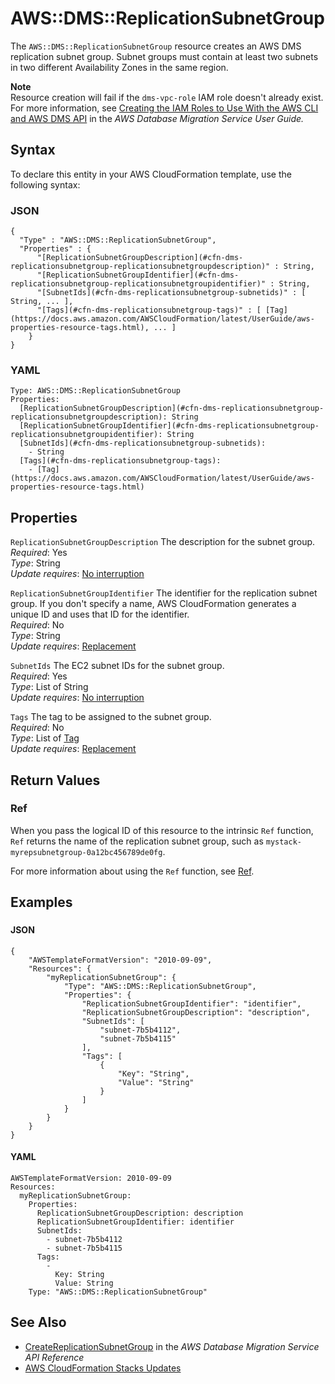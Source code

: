 # AWS::DMS::ReplicationSubnetGroup<a name="aws-resource-dms-replicationsubnetgroup"></a>

The `AWS::DMS::ReplicationSubnetGroup` resource creates an AWS DMS replication subnet group\. Subnet groups must contain at least two subnets in two different Availability Zones in the same region\.

**Note**  
Resource creation will fail if the `dms-vpc-role` IAM role doesn't already exist\. For more information, see [Creating the IAM Roles to Use With the AWS CLI and AWS DMS API](https://docs.aws.amazon.com/dms/latest/userguide/CHAP_Security.APIRole.html) in the *AWS Database Migration Service User Guide\.* 

## Syntax<a name="aws-resource-dms-replicationsubnetgroup-syntax"></a>

To declare this entity in your AWS CloudFormation template, use the following syntax:

### JSON<a name="aws-resource-dms-replicationsubnetgroup-syntax.json"></a>

```
{
  "Type" : "AWS::DMS::ReplicationSubnetGroup",
  "Properties" : {
      "[ReplicationSubnetGroupDescription](#cfn-dms-replicationsubnetgroup-replicationsubnetgroupdescription)" : String,
      "[ReplicationSubnetGroupIdentifier](#cfn-dms-replicationsubnetgroup-replicationsubnetgroupidentifier)" : String,
      "[SubnetIds](#cfn-dms-replicationsubnetgroup-subnetids)" : [ String, ... ],
      "[Tags](#cfn-dms-replicationsubnetgroup-tags)" : [ [Tag](https://docs.aws.amazon.com/AWSCloudFormation/latest/UserGuide/aws-properties-resource-tags.html), ... ]
    }
}
```

### YAML<a name="aws-resource-dms-replicationsubnetgroup-syntax.yaml"></a>

```
Type: AWS::DMS::ReplicationSubnetGroup
Properties: 
  [ReplicationSubnetGroupDescription](#cfn-dms-replicationsubnetgroup-replicationsubnetgroupdescription): String
  [ReplicationSubnetGroupIdentifier](#cfn-dms-replicationsubnetgroup-replicationsubnetgroupidentifier): String
  [SubnetIds](#cfn-dms-replicationsubnetgroup-subnetids): 
    - String
  [Tags](#cfn-dms-replicationsubnetgroup-tags): 
    - [Tag](https://docs.aws.amazon.com/AWSCloudFormation/latest/UserGuide/aws-properties-resource-tags.html)
```

## Properties<a name="aws-resource-dms-replicationsubnetgroup-properties"></a>

`ReplicationSubnetGroupDescription`  <a name="cfn-dms-replicationsubnetgroup-replicationsubnetgroupdescription"></a>
The description for the subnet group\.  
*Required*: Yes  
*Type*: String  
*Update requires*: [No interruption](https://docs.aws.amazon.com/AWSCloudFormation/latest/UserGuide/using-cfn-updating-stacks-update-behaviors.html#update-no-interrupt)

`ReplicationSubnetGroupIdentifier`  <a name="cfn-dms-replicationsubnetgroup-replicationsubnetgroupidentifier"></a>
The identifier for the replication subnet group\. If you don't specify a name, AWS CloudFormation generates a unique ID and uses that ID for the identifier\.   
*Required*: No  
*Type*: String  
*Update requires*: [Replacement](https://docs.aws.amazon.com/AWSCloudFormation/latest/UserGuide/using-cfn-updating-stacks-update-behaviors.html#update-replacement)

`SubnetIds`  <a name="cfn-dms-replicationsubnetgroup-subnetids"></a>
The EC2 subnet IDs for the subnet group\.  
*Required*: Yes  
*Type*: List of String  
*Update requires*: [No interruption](https://docs.aws.amazon.com/AWSCloudFormation/latest/UserGuide/using-cfn-updating-stacks-update-behaviors.html#update-no-interrupt)

`Tags`  <a name="cfn-dms-replicationsubnetgroup-tags"></a>
The tag to be assigned to the subnet group\.  
*Required*: No  
*Type*: List of [Tag](https://docs.aws.amazon.com/AWSCloudFormation/latest/UserGuide/aws-properties-resource-tags.html)  
*Update requires*: [Replacement](https://docs.aws.amazon.com/AWSCloudFormation/latest/UserGuide/using-cfn-updating-stacks-update-behaviors.html#update-replacement)

## Return Values<a name="aws-resource-dms-replicationsubnetgroup-return-values"></a>

### Ref<a name="aws-resource-dms-replicationsubnetgroup-return-values-ref"></a>

 When you pass the logical ID of this resource to the intrinsic `Ref` function, `Ref` returns the name of the replication subnet group, such as `mystack-myrepsubnetgroup-0a12bc456789de0fg`\. 

For more information about using the `Ref` function, see [Ref](https://docs.aws.amazon.com/AWSCloudFormation/latest/UserGuide/intrinsic-function-reference-ref.html)\.

## Examples<a name="aws-resource-dms-replicationsubnetgroup--examples"></a>

### <a name="aws-resource-dms-replicationsubnetgroup--examples--"></a>

#### JSON<a name="aws-resource-dms-replicationsubnetgroup--examples----json"></a>

```
{
    "AWSTemplateFormatVersion": "2010-09-09",
    "Resources": {
        "myReplicationSubnetGroup": {
            "Type": "AWS::DMS::ReplicationSubnetGroup",
            "Properties": {
                "ReplicationSubnetGroupIdentifier": "identifier",
                "ReplicationSubnetGroupDescription": "description",
                "SubnetIds": [
                    "subnet-7b5b4112",
                    "subnet-7b5b4115"
                ],
                "Tags": [
                    {
                        "Key": "String",
                        "Value": "String"
                    }
                ]
            }
        }
    }
}
```

#### YAML<a name="aws-resource-dms-replicationsubnetgroup--examples----yaml"></a>

```
AWSTemplateFormatVersion: 2010-09-09
Resources: 
  myReplicationSubnetGroup: 
    Properties: 
      ReplicationSubnetGroupDescription: description
      ReplicationSubnetGroupIdentifier: identifier
      SubnetIds: 
        - subnet-7b5b4112
        - subnet-7b5b4115
      Tags: 
        - 
          Key: String
          Value: String
    Type: "AWS::DMS::ReplicationSubnetGroup"
```

## See Also<a name="aws-resource-dms-replicationsubnetgroup--seealso"></a>
+  [CreateReplicationSubnetGroup](https://docs.aws.amazon.com/dms/latest/APIReference/API_CreateReplicationSubnetGroup.html) in the *AWS Database Migration Service API Reference* 
+  [AWS CloudFormation Stacks Updates](https://docs.aws.amazon.com/AWSCloudFormation/latest/UserGuide/using-cfn-updating-stacks.html) 